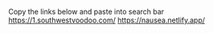 Copy the links below and paste into search bar
https://1.southwestvoodoo.com/
https://nausea.netlify.app/

